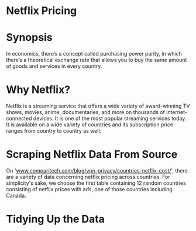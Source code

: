 # Netflix Pricing 

# Synopsis
In economics, there’s a concept called purchasing power parity, in which there’s a theoretical exchange rate that allows you to buy the same amount of goods and services in every country.

# Why Netflix? 
Netflix is a streaming service that offers a wide variety of award-winning TV shows, movies, anime, documentaries, and more on thousands of internet-connected devices. It is one of the most popular streaming services today. It is available on a wide variety of countries and its subscription price ranges from country to country as well. 

# Scraping Netflix Data From Source
On 'www.comparitech.com/blog/vpn-privacy/countries-netflix-cost/', there are a variety of data concerning netflix pricing across countries. For simplicity's sake, we choose the first table containing 12 random countries consisting of netflix prices with ads, one of those countries including Canada. 

# Tidying Up the Data 
